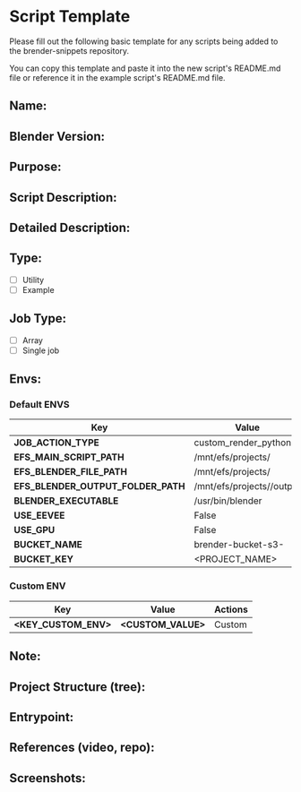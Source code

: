 # Script Template

Please fill out the following basic template for any scripts being added to the brender-snippets repository.

You can copy this template and paste it into the new script's README.md file or reference it in the example script's README.md file.

## Name:
<!-- Enter the name of the script -->

## Blender Version:
<!-- Specify the Blender version compatible with the script -->

## Purpose:
<!-- Briefly describe the purpose of the script -->


## Script Description:
<!-- Briefly describe what the script does -->

## Detailed Description:
<!-- Provide a detailed description of the script's functionality -->

## Type:
<!-- Indicate whether it's a utility or an example -->
- [ ] Utility
- [ ] Example

## Job Type:
<!-- Indicate the type of job the script performs -->
- [ ] Array
- [ ] Single job

## Envs:

### Default ENVS
| **Key**                            | **Value**                 | **Actions** |
| ---------------------------------- | ------------------------- | ----------- |
| **JOB_ACTION_TYPE**                | custom_render_python      | Default     |
| **EFS_MAIN_SCRIPT_PATH**           | /mnt/efs/projects/        | Default     |
| **EFS_BLENDER_FILE_PATH**          | /mnt/efs/projects/        | Default     |
| **EFS_BLENDER_OUTPUT_FOLDER_PATH** | /mnt/efs/projects//output | Default     |
| **BLENDER_EXECUTABLE**             | /usr/bin/blender          | Default     |
| **USE_EEVEE**                      | False                     | Default     |
| **USE_GPU**                        | False                     | Default     |
| **BUCKET_NAME**                    | brender-bucket-s3-<UUID>  | Default     |
| **BUCKET_KEY**                     | <PROJECT_NAME>            | Default     |

### Custom ENV
| **Key**                            | **Value**                 | **Actions** |
| ---------------------------------- | ------------------------- | ----------- |
| **<KEY_CUSTOM_ENV>**               | **<CUSTOM_VALUE>**        | Custom      |

## Note:
<!-- Any additional notes about the script -->

## Project Structure (tree):
<!-- Provide the project structure (a single script or project folder) -->

## Entrypoint:
<!-- Define the entry point of the script -->

## References (video, repo):
<!-- Provide references like videos or related repositories -->

## Screenshots:
<!-- Include relevant screenshots -->
